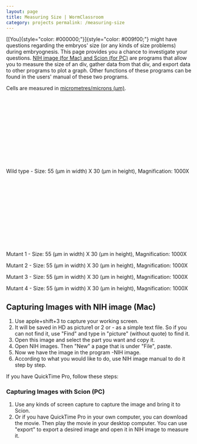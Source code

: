 ```yaml
---
layout: page
title: Measuring Size | WormClassroom
category: projects permalink: /measuring-size
---
```

[[You]{style="color: #000000;"}]{style="color: #009f00;"} might have
questions regarding the embryos' size (or any kinds of size problems)
during embryognesis. This page provides you a chance to investigate your
questions. [NIH image (for Mac) and Scion (for
PC)](https://imagej.nih.gov/nih-image/about.html) are programs that
allow you to measure the size of an div, gather data from that div, and
export data to other programs to plot a graph. Other functions of these
programs can be found in the users' manual of these two programs.

Cells are measured in [micrometres/microns
(µm)](https://en.wikipedia.org/wiki/Micrometre).

<div style="width: 210px; height: 180px;" data="/files/worm/wt_ori.mov"
type="div/quicktime" width="210" height="180">

 

</div>

Wild type - Size: 55 (µm in width) X 30 (µm in height), Magnification:
1000X

<div style="width: 210px; height: 180px;"
data="/files/worm/zyg1(oj7)_ori.mov" type="div/quicktime" width="210"
height="180">

</div>

Mutant 1 - Size: 55 (µm in width) X 30 (µm in height), Magnification:
1000X

<div data="/files/worm/zyg1(b1c)_ori.mov" type="div/quicktime"
width="210" height="180">

</div>

Mutant 2 - Size: 55 (µm in width) X 30 (µm in height), Magnification:
1000X

<div data="/files/worm/it4_ori.mov" type="div/quicktime" width="210"
height="180">

</div>

Mutant 3 - Size: 55 (µm in width) X 30 (µm in height), Magnification:
1000X

<div data="/files/worm/zyg1(it37a)_ori.mov" type="div/quicktime"
width="210" height="180">

</div>

Mutant 4 - Size: 55 (µm in width) X 30 (µm in height), Magnification:
1000X

Capturing Images with NIH image (Mac)
-------------------------------------

1.  Use apple+shift+3 to capture your working screen.
2.  It will be saved in HD as picture1 or 2 or - as a simple text file.
    So if you can not find it, use "Find" and type in "picture" (without
    quote) to find it.
3.  Open this image and select the part you want and copy it.
4.  Open NIH images. Then "New" a page that is under "File", paste.
5.  Now we have the image in the program -NIH image.
6.  According to what you would like to do, use NIH image manual to do
    it step by step.

If you have QuickTime Pro, follow these steps:

### Capturing Images with Scion (PC)

1.  Use any kinds of screen capture to capture the image and bring it to
    Scion.
2.  Or if you have QuickTime Pro in your own computer, you can download
    the movie. Then play the movie in your desktop computer. You can use
    "export" to export a desired image and open it in NIH image to
    measure it.

